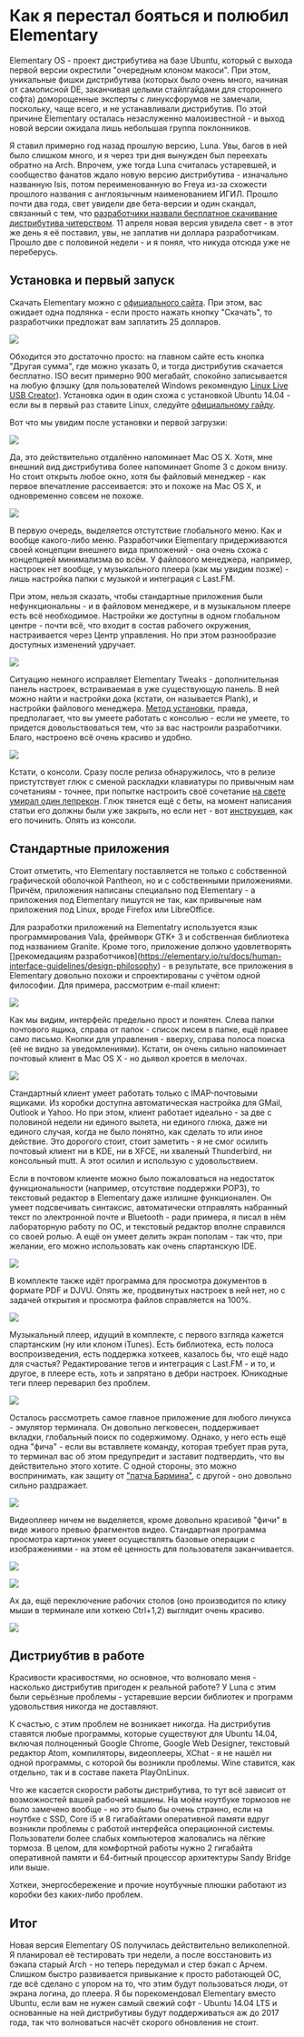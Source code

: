 # Как я перестал бояться и полюбил Elementary

Elementary OS - проект дистрибутива на базе Ubuntu, который с выхода первой версии окрестили "очередным клоном макоси". При этом, уникальные фишки дистрибутива (которых было очень много, начиная от самописной DE, заканчивая целыми стайлгайдами для стороннего софта) доморощенные эксперты с линуксфорумов не замечали, поскольку, чаще всего, и не устанавливали дистрибутив. По этой причине Elementary осталась незаслуженно малоизвестной - и выход новой версии ожидала лишь небольшая группа поклонников.

Я ставил примерно год назад прошлую версию, Luna. Увы, багов в ней было слишком много, и я через три дня вынужден был переехать обратно на Arch. Впрочем, уже тогда Luna считалась устаревшей, и сообщество фанатов ждало новую версию дистрибутива - изначально названную Isis, потом переименованную во Freya из-за схожести прошлого названия с англоязычным наименованием ИГИЛ. Прошло почти два года, свет увидели две бета-версии и один скандал, связанный с тем, что [разработчики назвали бесплатное скачивание дистрибутива читерством](http://www.reddit.com/r/elementaryos/comments/2vk5ba/elementary_os_devs_say_youre_cheating_if_you_dont/). 11 апреля новая версия увидела свет - в этот же день я её поставил, увы, не заплатив ни доллара разработчикам. Прошло две с половиной недели - и я понял, что никуда отсюда уже не переберусь.

## Установка и первый запуск

Скачать Elementary можно с [официального сайта](http://elementary.io). При этом, вас ожидает одна подлянка - если просто нажать кнопку "Скачать", то разработчики предложат вам заплатить 25 долларов.

![](official-site.png)

Обходится это достаточно просто: на главном сайте есть кнопка "Другая сумма", где можно указать 0, и тогда дистрибутив скачается бесплатно. ISO весит примерно 900 мегабайт, спокойно записывается на любую флэшку (для пользователей Windows рекомендую [Linux Live USB Creator](http://www.linuxliveusb.com/
)). Установка один в один схожа с установкой Ubuntu 14.04 - если вы в первый раз ставите Linux, следуйте [официальному гайду](http://www.ubuntu.com/download/desktop/install-ubuntu-desktop).

Вот что мы увидим после установки и первой загрузки:

![](clean-desktop.png)

Да, это действительно отдалённо напоминает Mac OS X. Хотя, мне внешний вид дистрибутива более напоминает Gnome 3 с доком внизу. Но стоит открыть любое окно, хотя бы файловый менеджер - как первое впечатление рассеивается: это и похоже на Mac OS X, и одновременно совсем не похоже.

![](file-manager.png)

В первую очередь, выделяется отстутствие глобального меню. Как и вообще какого-либо меню. Разработчики Elementary придерживаются своей концепции внешнего вида приложений - она очень схожа с концепцией минимализма во всём. У файлового менеджера, например, настроек нет вообще, у музыкального плеера (как мы увидим позже) - лишь настройка папки с музыкой и интеграция с Last.FM.

При этом, нельзя сказать, чтобы стандартные приложения были нефункциональны - и в файловом менеджере, и в музыкальном плеере есть всё необходимое. Настройки же доступны в одном глобальном центре - почти всё, что входит в состав рабочего окружения, настраивается через Центр управления. Но при этом разнообразие доступных изменений удручает.

![](settings.png)

Ситуацию немного исправляет Elementary Tweaks - дополнительная панель настроек, встраиваемая в уже существующую панель. В ней можно найти и настройки дока (кстати, он называется Plank), и настройки файлового менеджера. [Метод установки](http://lmelinux.net/elementary-tweaks/), правда, предполагает, что вы умеете работать с консолью - если не умеете, то придется довольствоваться тем, что за вас настроили разработчики. Благо, настроено всё очень красиво и удобно.

![](tweaks.png)

Кстати, о консоли. Сразу после релиза обнаружилось, что в релизе пристутствует глюк с сменой раскладки клавиатуры по привычным нам сочетаниям - точнее, при попытке настроить своё сочетание [на свете умирал один лепрекон](http://elementary.today/forum/viewtopic.php?id=671). Глюк тянется ещё с беты, на момент написания статьи его должны были уже закрыть, но если нет - вот [инструкция](http://blog.elementary.today/post/115427577726/launchpad#notes), как его починить. Опять из консоли.

## Стандартные приложения

Стоит отметить, что Elementary поставляется не только с собственной графической оболочкой Pantheon, но и с собственными приложениями. Причём, приложения написаны специально под Elementary - а приложения под Elementary пишутся не так, как привычные нам приложения под Linux, вроде Firefox или LibreOffice.

Для разработки приложений на Elementatry используется язык программирования Vala, фреймворк GTK+ 3 и собственная библиотека под названием Granite. Кроме того, приложение должно удовлетворять []рекомедациям разработчиков](https://elementary.io/ru/docs/human-interface-guidelines/design-philosophy) - в результате, все приложения в Elementary довольно похожи и спроектированы с учётом одной философии. Для примера, рассмотрим e-mail клиент:

![](email-notifications.png)

Как мы видим, интерфейс предельно прост и понятен. Слева папки почтового ящика, справа от папок - список писем в папке, ещё правее само письмо. Кнопки для управления - вверху, справа полоса поиска (её не видно за уведомлениями). Кстати, он очень сильно напоминает почтовый клиент в Mac OS X - но дьявол кроется в мелочах.

![](http://www.yourdailymac.net/wp-content/uploads/2011/06/Mac-OS-X-Lion-Desktop-Mail-App.png)

Стандартный клиент умеет работать только с IMAP-почтовыми ящиками. Из коробки доступна автоматическая настройка для GMail, Outlook и Yahoo. Но при этом, клиент работает идеально - за две с половиной недели ни единого вылета, ни единого глюка, даже ни единого случая, когда не было понятно, как сделать то или иное действие. Это дорогого стоит, стоит заметить - я не смог осилить почтовый клиент ни в KDE, ни в XFCE, ни хваленый Thunderbird, ни консольный mutt. А этот осилил и использую с удовольствием.

Если в почтовом клиенте можно было пожаловаться на недостаток функциональности (например, отсутствие поддержки POP3), то текстовый редактор в Elementary даже излишне функционален. Он умеет подсвечивать синтаксис, автоматически отправлять набранный текст по электронной почте и Bluetooth - ради примера, я писал в нём лабораторную работу по ОС, и текстовый редактор вполне справился со своей ролью. А ещё он умеет делить экран пополам - так что, при желании, его можно использовать как очень спартанскую IDE.

![](text-editor.png)

В комплекте также идёт программа для просмотра документов в формате PDF и DJVU. Опять же, продвинутых настроек в ней нет, но с задачей открытия и просмотра файлов справляется на 100%.

![](pdf-viewer.png)

Музыкальный плеер, идущий в комплекте, с первого взгляда кажется спартанским (ну или клоном iTunes). Есть библиотека, есть полоса воспроизведения, есть поддержка хоткеев, казалось бы, что ещё надо для счастья? Редактирование тегов и интеграция с Last.FM - и то, и другое, в плеере есть, хоть и запрятано в дебри настроек. Юникодные теги плеер переварил без проблем.

![](music-player.png)

Осталось рассмотреть самое главное приложение для любого линукса - эмулятор терминала. Он довольно легковесен, поддерживает вкладки, глобальный поиск по содержимому. Однако, у него есть ещё одна "фича" - если вы вставляете команду, которая требует прав рута, то терминал вас об этом предупредит и заставит подтвердить, что вы действительно этого хотите. С одной стороны, это можно воспринимать, как защиту от ["патча Бармина"](lurkmore.to/rm_-rf), с другой - оно довольно сильно раздражает.

![](terminal.png)

Видеоплеер ничем не выделяется, кроме довольно красивой "фичи" в виде живого превью фрагментов видео. Стандартная программа просмотра картинок умеет осуществлять базовые операции с изображениями - на этом её ценность для пользователя заканчивается.

![](video-player.png)

![](image-viewer.png)

Ах да, ещё переключение рабочих столов (оно производится по клику мыши в терминале или хоткею Ctrl+1,2) выглядит очень красиво.

![](workspace-switch.png)

## Дистриубтив в работе

Красивости красивостями, но основное, что волновало меня - насколько дистрибутив пригоден к реальной работе? У Luna с этим были серьёзные проблемы - устаревшие версии библиотек и программ удовольствия никогда не доставляют.

К счастью, с этим проблем не возникает никогда. На дистрибутив ставятся любые программы, которые существуют для Ubuntu 14.04, включая полноценный Google Chrome, Google Web Designer, текстовый редактор Atom, компиляторы, видеоплееры, XChat - я не нашёл ни одной программы, с которой бы возникли проблемы. Wine ставится, как отдельно, так и в составе пакета PlayOnLinux.

Что же касается скорости работы дистрибутива, то тут всё зависит от возможностей вашей рабочей машины. На моём ноутбуке тормозов не было замечено вообще - но это было бы очень странно, если на ноутбке с SSD, Core i5 и 8 гигабайтами оперативной памяти вдруг возникли проблемы с работой интерфейса операционной системы. Пользователи более слабых компьютеров жаловались на лёгкие тормоза. В целом, для комфортной работы нужно 2 гигабайта оперативной памяти и 64-битный процессор архитектуры Sandy Bridge или выше.

Хоткеи, энергосбережение и прочие ноутбучные плюшки работают из коробки без каких-либо проблем.

## Итог

Новая версия Elementary OS получилась действительно великолепной. Я планировал её тестировать три недели, а после восстановить из бэкапа старый Arch - но теперь передумал и стер бэкап с Арчем. Слишком быстро развивается привыкание к просто работающей ОС, где всё сделано с упором на то, что этим будут пользоваться люди, от экрана логина, до плеера. Я бы порекомендовал Elementary вместо Ubuntu, если вам не нужен самый свежий софт - Ubuntu 14.04 LTS и основанные на ней дистрибутивы будут поддерживаться аж до 2017 года, так что волноваться насчёт скорого обновления не стоит.
